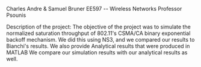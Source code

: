Charles Andre & Samuel Bruner
EE597 -- Wireless Networks
Professor Psounis

Description of the project:
The objective of the project was to simulate the normalized saturation throughput of 802.11's CSMA/CA binary exponential backoff mechanism. 
We did this using NS3, and we compared our results to Bianchi's results. 
We also provide Analytical results that were produced in MATLAB
We compare our simulation results with our analytical results as well. 
